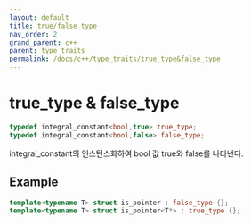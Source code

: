 ```yaml
---
layout: default
title: true/false type
nav_order: 2
grand_parent: c++ 
parent: type_traits
permalink: /docs/c++/type_traits/true_type&false_type
---
```


# true_type & false_type

```cpp
typedef integral_constant<bool,true> true_type;
typedef integral_constant<bool,false> false_type;
```

integral_constant의 인스턴스화하여 bool 값 true와 false를 나타낸다.  

## Example 

```cpp
template<typename T> struct is_pointer : false_type {};
template<typename T> struct is_pointer<T*> : true_type {};
```

